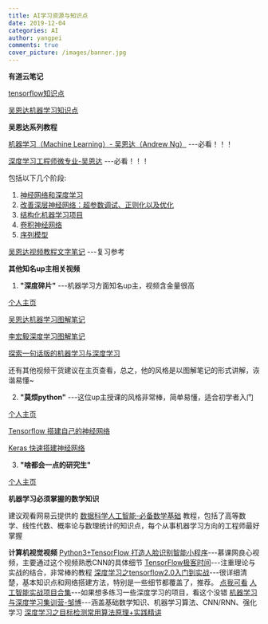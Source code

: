 ```yaml
---
title: AI学习资源与知识点
date: 2019-12-04
categories: AI
author: yangpei
comments: true
cover_picture: /images/banner.jpg
---
```


**有道云笔记**

[tensorflow知识点](http://note.youdao.com/noteshare?id=198673b64b07cdb6245938647776c2f6&sub=7EE74EF88257425CAE1080C606F2ABEA)

[吴恩达机器学习知识点](http://note.youdao.com/noteshare?id=91fa2382d5cb0cbbac025d71f85c8cd2&sub=7628282EE734495C86840415C572DFA5)

**吴恩达系列教程**

[机器学习（Machine Learning）- 吴恩达（Andrew Ng）](https://www.bilibili.com/video/av9912938?from=search&seid=8731100606997428715)  ---必看！！！

[深度学习工程师微专业-吴恩达](https://mooc.study.163.com/smartSpec/detail/1001319001.htm)  ---必看！！！

包括以下几个阶段:
1. [神经网络和深度学习](https://mooc.study.163.com/course/2001281002#/info)
2. [改善深层神经网络：超参数调试、正则化以及优化](https://mooc.study.163.com/course/2001281003#/info)
3. [结构化机器学习项目](https://mooc.study.163.com/course/2001280004#/info)
4. [卷积神经网络](https://mooc.study.163.com/course/2001281004#/info)
5. [序列模型](https://mooc.study.163.com/course/2001280005#/info)

[吴恩达视频教程文字笔记](http://www.ai-start.com/ml2014/)  ---复习参考

**其他知名up主相关视频**
1. **"深度碎片"**  ---机器学习方面知名up主，视频含金量很高

[个人主页](https://space.bilibili.com/198464479)  

[吴恩达机器学习图解笔记](https://www.bilibili.com/video/av20994456)

[李宏毅深度学习图解笔记](https://www.bilibili.com/video/av20381986)

[探索一句话版的机器学习与深度学习](https://www.bilibili.com/video/av22581633)

还有其他视频干货建议在主页查看，总之，他的风格是以图解笔记的形式讲解，诙谐易懂~

2. **"莫烦python"**  ---这位up主授课的风格非常棒，简单易懂，适合初学者入门

[个人主页](https://space.bilibili.com/243821484/channel/detail?cid=28254)

[Tensorflow 搭建自己的神经网络](https://www.bilibili.com/video/av16001891)

[Keras 快速搭建神经网络](https://www.bilibili.com/video/av16910214)

3. **"啥都会一点的研究生"**

[个人主页](https://space.bilibili.com/46880349)

**机器学习必须掌握的数学知识**

建议观看网易云提供的 [数据科学人工智能-必备数学基础](https://study.163.com/course/introduction.htm?courseId=1005695008&share=1&shareId=1023934022#/courseDetail?tab=1) 教程，包括了高等数学、线性代数、概率论与数理统计的知识点，每个从事机器学习方向的工程师最好掌握

**计算机视觉视频**
[Python3+TensorFlow 打造人脸识别智能小程序](https://coding.imooc.com/class/chapter/327.html#Anchor)---慕课网良心视频，主要通过这个视频熟悉CNN的具体细节
[TensorFlow极客时间](https://www.bilibili.com/video/av54557524/?p=48)---注重理论与实战的结合，非常棒的教程
[深度学习之tensorflow2.0入门到实战](https://coding.imooc.com/class/344.html#Anchor)---很详细清楚，基本知识点和网络搭建方法，特别是一些细节都覆盖了，推荐。  [点我可看](https://www.bilibili.com/video/av76951063?from=search&seid=6126019341165060789)
[人工智能实战项目合集](https://www.bilibili.com/video/av76145282)---如果想多练习一些深度学习的项目，看这个没错
[机器学习与深度学习集训营-邹博](https://www.bilibili.com/video/av50327129)---涵盖基础数学知识、机器学习算法、CNN/RNN、强化学习
[深度学习之目标检测常用算法原理+实践精讲](https://www.bilibili.com/video/av68991919)